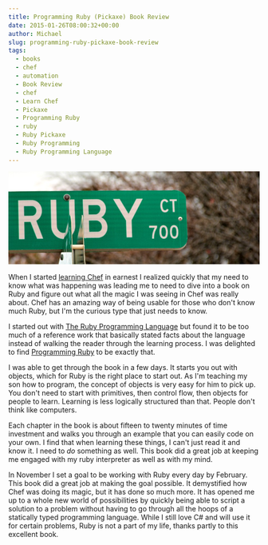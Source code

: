 ```yaml
---
title: Programming Ruby (Pickaxe) Book Review
date: 2015-01-26T08:00:32+00:00
author: Michael
slug: programming-ruby-pickaxe-book-review
tags:
  - books
  - chef
  - automation
  - Book Review
  - chef
  - Learn Chef
  - Pickaxe
  - Programming Ruby
  - ruby
  - Ruby Pickaxe
  - Ruby Programming
  - Ruby Programming Language
---
```

<div class="full-width">
  <img src="/images/feature-programming-ruby-pickaxe-book-review.jpg" alt="Ruby Pickaxe" />
</div>

When I started [learning Chef](/learning-chef-book-review/) in earnest I realized quickly that my need to know what was happening was leading me to need to dive into a book on Ruby and figure out what all the magic I was seeing in Chef was really about. Chef has an amazing way of being usable for those who don't know much Ruby, but I'm the curious type that just needs to know.

I started out with [The Ruby Programming Language](http://amzn.to/13QZz1v) but found it to be too much of a reference work that basically stated facts about the language instead of walking the reader through the learning process. I was delighted to find [Programming Ruby](http://ruby-doc.com/docs/ProgrammingRuby/) to be exactly that.

I was able to get through the book in a few days. It starts you out with objects, which for Ruby is the right place to start out. As I'm teaching my son how to program, the concept of objects is very easy for him to pick up. You don't need to start with primitives, then control flow, then objects for people to learn. Learning is less logically structured than that. People don't think like computers.

Each chapter in the book is about fifteen to twenty minutes of time investment and walks you through an example that you can easily code on your own. I find that when learning these things, I can't just read it and know it. I need to _do_ something as well. This book did a great job at keeping me engaged with my ruby interpreter as well as with my mind.

In November I set a goal to be working with Ruby every day by February. This book did a great job at making the goal possible. It demystified how Chef was doing its magic, but it has done so much more. It has opened me up to a whole new world of possibilities by quickly being able to script a solution to a problem without having to go through all the hoops of a statically typed programming language. While I still love C# and will use it for certain problems, Ruby is not a part of my life, thanks partly to this excellent book.